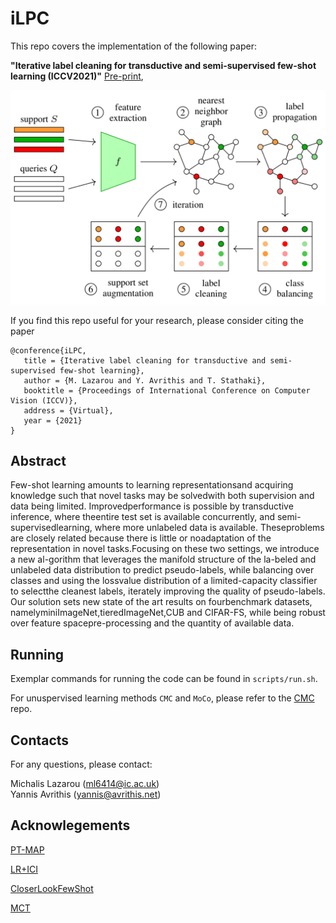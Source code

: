 # iLPC

This repo covers the implementation of the following paper: 

**"Iterative label cleaning for transductive and semi-supervised few-shot learning (ICCV2021)"** [Pre-print](https://arxiv.org/abs/2012.07962),
<p align='center'>
  <img src='idea.png' width="800px">
</p>

If you find this repo useful for your research, please consider citing the paper
```
@conference{iLPC,
   title = {Iterative label cleaning for transductive and semi-supervised few-shot learning},
   author = {M. Lazarou and Y. Avrithis and T. Stathaki},
   booktitle = {Proceedings of International Conference on Computer Vision (ICCV)},
   address = {Virtual},
   year = {2021}
}
```
## Abstract

Few-shot learning amounts to learning representationsand acquiring knowledge such that novel tasks may be solvedwith both supervision and data being limited.   Improvedperformance is possible by transductive inference, where theentire test set is available concurrently, and semi-supervisedlearning, where more unlabeled data is available.  Theseproblems are closely related because there is little or noadaptation of the representation in novel tasks.Focusing on these two settings, we introduce a new al-gorithm  that  leverages  the  manifold  structure  of  the  la-beled  and  unlabeled  data  distribution  to  predict  pseudo-labels,  while  balancing  over  classes  and  using  the  lossvalue distribution of a limited-capacity classifier to selectthe cleanest labels, iterately improving the quality of pseudo-labels. Our solution sets new state of the art results on fourbenchmark datasets, namelyminiImageNet,tieredImageNet,CUB and CIFAR-FS, while being robust over feature spacepre-processing  and  the  quantity  of  available  data.

## Running

Exemplar commands for running the code can be found in `scripts/run.sh`.

For unuspervised learning methods `CMC` and `MoCo`, please refer to the [CMC](http://github.com/HobbitLong/CMC) repo.

## Contacts
For any questions, please contact:

Michalis Lazarou (ml6414@ic.ac.uk)  
Yannis Avrithis (yannis@avrithis.net)

## Acknowlegements
[PT-MAP](https://github.com/yhu01/PT-MAP)

[LR+ICI](https://github.com/Yikai-Wang/ICI-FSL)

[CloserLookFewShot](https://github.com/wyharveychen/CloserLookFewShot)

[MCT](https://github.com/seongmin-kye/MCT)



